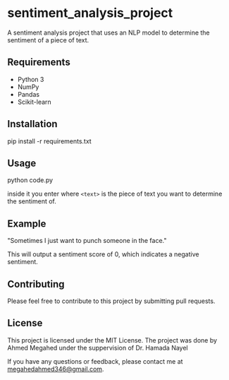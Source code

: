 # sentiment_analysis_project
A sentiment analysis project that uses an NLP model to determine the sentiment of a piece of text.

## Requirements

* Python 3
* NumPy
* Pandas
* Scikit-learn

## Installation

pip install -r requirements.txt


## Usage

python code.py 


inside it you enter where `<text>` is the piece of text you want to determine the sentiment of.

## Example

"Sometimes I just want to punch someone in the face."


This will output a sentiment score of 0, which indicates a negative sentiment.

## Contributing

Please feel free to contribute to this project by submitting pull requests.

## License

This project is licensed under the MIT License.
The project was done by Ahmed Megahed under the suppervision of Dr. Hamada Nayel

If you have any questions or feedback, please contact me at megahedahmed346@gmail.com.
